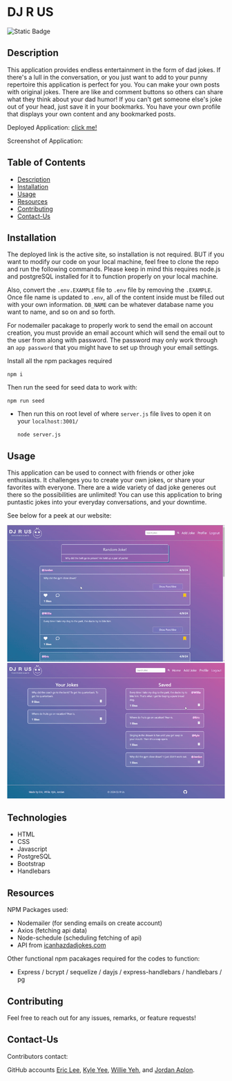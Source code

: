# DJ R US
 
![Static Badge](https://img.shields.io/badge/MIT-license?style=flat-square&label=License&labelColor=%23cdcdcd&color=salmon)  

## Description

This application provides endless entertainment in the form of dad jokes. If there's a lull in the conversation, or you just want to add to your punny repertoire this application is perfect for you. You can make your own posts with original jokes. There are like and comment buttons so others can share what they think about your dad humor! If you can't get someone else's joke out of your head, just save it in your bookmarks. You have your own profile that displays your own content and any bookmarked posts.

Deployed Application: [click me!](https://dj-r-us.onrender.com/)

Screenshot of Application: 

## Table of Contents

- [Description](#description)
- [Installation](#installation)
- [Usage](#usage)
- [Resources](#resources)
- [Contributing](#contributing)
- [Contact-Us](#contact-us)

## Installation

The deployed link is the active site, so installation is not required. BUT if you want to modify our code on your local machine, feel free to clone the repo and run the following commands. Please keep in mind this requires node.js and postgreSQL installed for it to function properly on your local machine.

Also, convert the `.env.EXAMPLE` file to `.env` file by removing the `.EXAMPLE`. Once file name is updated to `.env`, all of the content inside must be filled out with your own information. `DB_NAME` can be whatever database name you want to name, and so on and so forth.

For nodemailer pacakage to properly work to send the email on account creation, you must provide an email account which will send the email out to the user from along with password. The password may only work through an `app password` that you might have to set up through your email settings.

Install all the npm packages required
```
npm i
```

Then run the seed for seed data to work with:
```
npm run seed
```

- Then run this on root level of where `server.js` file lives to open it on your `localhost:3001/`

    ```
    node server.js
    ```
## Usage

This application can be used to connect with friends or other joke enthusiasts. It challenges you to create your own jokes, or share your favorites with everyone. There are a wide variety of dad joke generes out there so the possibilities are unlimited! You can use this application to bring puntastic jokes into your everyday conversations, and your downtime. 

See below for a peek at our website:

![Demo1](/assets/images/demo1.gif)
![Demo2](/assets/images/demo2.gif)


## Technologies

- HTML
- CSS
- Javascript
- PostgreSQL
- Bootstrap
- Handlebars


## Resources

NPM Packages used:
 - Nodemailer (for sending emails on create account)
 - Axios (fetching api data)
 - Node-schedule (scheduling fetching of api)
 - API from [icanhazdadjokes.com](https://icanhazdadjoke.com/) 

Other functional npm pacakages required for the codes to function:
 - Express / bcrypt / sequelize / dayjs / express-handlebars / handlebars / pg 

## Contributing

Feel free to reach out for any issues, remarks, or feature requests!


## Contact-Us

Contributors contact:

GitHub accounts [Eric Lee](https://github.com/ericeya), [Kyle Yee](https://github.com/kyleyee522), [Willie Yeh](https://github.com/willieyeh1), and [Jordan Aplon](https://github.com/JoAplon).